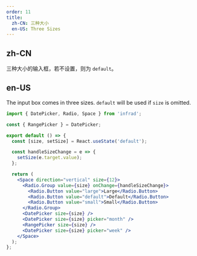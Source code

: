 ```yaml
---
order: 11
title:
  zh-CN: 三种大小
  en-US: Three Sizes
---
```


## zh-CN

三种大小的输入框，若不设置，则为 `default`。

## en-US

The input box comes in three sizes. `default` will be used if `size` is omitted.

```jsx
import { DatePicker, Radio, Space } from 'infrad';

const { RangePicker } = DatePicker;

export default () => {
  const [size, setSize] = React.useState('default');

  const handleSizeChange = e => {
    setSize(e.target.value);
  };

  return (
    <Space direction="vertical" size={12}>
      <Radio.Group value={size} onChange={handleSizeChange}>
        <Radio.Button value="large">Large</Radio.Button>
        <Radio.Button value="default">Default</Radio.Button>
        <Radio.Button value="small">Small</Radio.Button>
      </Radio.Group>
      <DatePicker size={size} />
      <DatePicker size={size} picker="month" />
      <RangePicker size={size} />
      <DatePicker size={size} picker="week" />
    </Space>
  );
};
```
